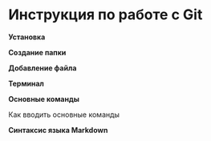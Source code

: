 # Инструкция по работе с Git

**Установка**

**Создание папки**

**Добавление файла**

**Терминал**

**Основные команды**

Как вводить основные команды

**Синтаксис языка Markdown**